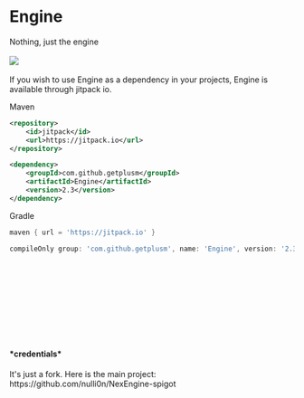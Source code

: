 # Engine
Nothing, just the engine
<br><br>
[![](https://jitpack.io/v/getplusm/Engine.svg)](https://jitpack.io/#getplusm/Engine)
<br><br>
If you wish to use Engine as a dependency in your projects, Engine is available through jitpack io.

Maven
```xml
<repository>
    <id>jitpack</id>
    <url>https://jitpack.io</url>
</repository>

<dependency>
    <groupId>com.github.getplusm</groupId>
    <artifactId>Engine</artifactId>
    <version>2.3</version>
</dependency>
```
Gradle
```gradle
maven { url = 'https://jitpack.io' }

compileOnly group: 'com.github.getplusm', name: 'Engine', version: '2.3'
```

<br><br><br><br><br><br><br><br>

<h4>*credentials*</h4>
It's just a fork. Here is the main project:
<br>
https://github.com/nulli0n/NexEngine-spigot
